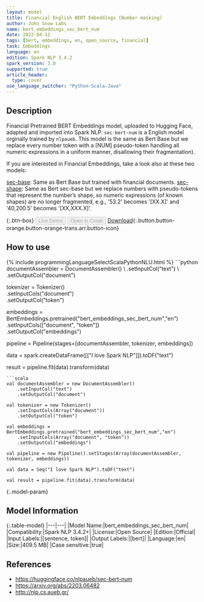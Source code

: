 ```yaml
---
layout: model
title: Financial English BERT Embeddings (Number masking)
author: John Snow Labs
name: bert_embeddings_sec_bert_num
date: 2022-04-12
tags: [bert, embeddings, en, open_source, financial]
task: Embeddings
language: en
edition: Spark NLP 3.4.2
spark_version: 3.0
supported: true
article_header:
  type: cover
use_language_switcher: "Python-Scala-Java"
---
```


## Description

Financial Pretrained BERT Embeddings model, uploaded to Hugging Face, adapted and imported into Spark NLP. `sec-bert-num` is a English model orginally trained by `nlpaueb`. This model is the same as Bert Base but we replace every number token with a [NUM] pseudo-token handling all numeric expressions in a uniform manner, disallowing their fragmentation).

If you are interested in Financial Embeddings, take a look also at these two models:

[sec-base](https://nlp.johnsnowlabs.com/2022/04/12/bert_embeddings_sec_bert_base_en_3_0.html): Same as Bert Base but trained with financial documents.
[sec-shape](https://nlp.johnsnowlabs.com/2022/04/12/bert_embeddings_sec_bert_sh_en_3_0.html): Same as Bert sec-base but we replace numbers with pseudo-tokens that represent the number’s shape, so numeric expressions (of known shapes) are no longer fragmented, e.g., '53.2' becomes '[XX.X]' and '40,200.5' becomes '[XX,XXX.X]'.

{:.btn-box}
<button class="button button-orange" disabled>Live Demo</button>
<button class="button button-orange" disabled>Open in Colab</button>
[Download](https://s3.amazonaws.com/auxdata.johnsnowlabs.com/public/models/bert_embeddings_sec_bert_num_en_3.4.2_3.0_1649759295271.zip){:.button.button-orange.button-orange-trans.arr.button-icon}

## How to use



<div class="tabs-box" markdown="1">
{% include programmingLanguageSelectScalaPythonNLU.html %}
```python
documentAssembler = DocumentAssembler() \
    .setInputCol("text") \
    .setOutputCol("document")

tokenizer = Tokenizer() \
    .setInputCols("document") \
    .setOutputCol("token")
  
embeddings = BertEmbeddings.pretrained("bert_embeddings_sec_bert_num","en") \
    .setInputCols(["document", "token"]) \
    .setOutputCol("embeddings")
    
pipeline = Pipeline(stages=[documentAssembler, tokenizer, embeddings])

data = spark.createDataFrame([["I love Spark NLP"]]).toDF("text")

result = pipeline.fit(data).transform(data)
```
```scala
val documentAssembler = new DocumentAssembler() 
    .setInputCol("text") 
    .setOutputCol("document")
 
val tokenizer = new Tokenizer() 
    .setInputCols(Array("document"))
    .setOutputCol("token")

val embeddings = BertEmbeddings.pretrained("bert_embeddings_sec_bert_num","en") 
    .setInputCols(Array("document", "token")) 
    .setOutputCol("embeddings")

val pipeline = new Pipeline().setStages(Array(documentAssembler, tokenizer, embeddings))

val data = Seq("I love Spark NLP").toDF("text")

val result = pipeline.fit(data).transform(data)
```
</div>

{:.model-param}
## Model Information

{:.table-model}
|---|---|
|Model Name:|bert_embeddings_sec_bert_num|
|Compatibility:|Spark NLP 3.4.2+|
|License:|Open Source|
|Edition:|Official|
|Input Labels:|[sentence, token]|
|Output Labels:|[bert]|
|Language:|en|
|Size:|409.5 MB|
|Case sensitive:|true|

## References

- https://huggingface.co/nlpaueb/sec-bert-num
- https://arxiv.org/abs/2203.06482
- http://nlp.cs.aueb.gr/
